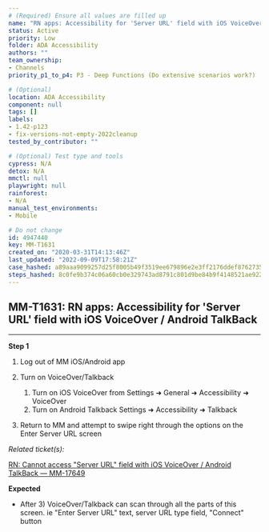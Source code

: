 ```yaml
---
# (Required) Ensure all values are filled up
name: "RN apps: Accessibility for 'Server URL' field with iOS VoiceOver / Android TalkBack"
status: Active
priority: Low
folder: ADA Accessibility
authors: ""
team_ownership:
- Channels
priority_p1_to_p4: P3 - Deep Functions (Do extensive scenarios work?)

# (Optional)
location: ADA Accessibility
component: null
tags: []
labels:
- 1.42-p123
- fix-versions-not-empty-2022cleanup
tested_by_contributor: ""

# (Optional) Test type and tools
cypress: N/A
detox: N/A
mmctl: null
playwright: null
rainforest:
- N/A
manual_test_environments:
- Mobile

# Do not change
id: 4947440
key: MM-T1631
created_on: "2020-03-31T14:13:46Z"
last_updated: "2022-09-09T17:58:21Z"
case_hashed: a89aaa9099257d25f8005b49f3519ee679896e2e3ff2176ddef876273532ba8691c41d8975785b9b86ee6e19dceab363
steps_hashed: 8c0fe9b374c06a60cb0e329743ad8791c801d9be84b9f4148521ae922e2e55dc05cdfd8a817f7b7bdf630d179f1930b0
---
```


<!-- (Auto-generated) Based on frontmatter's "key" and "name" -->

## MM-T1631: RN apps: Accessibility for 'Server URL' field with iOS VoiceOver / Android TalkBack

---

**Step 1**

1. Log out of MM iOS/Android app

2. Turn on VoiceOver/Talkback

   1. Turn on iOS VoiceOver from Settings ➜ General ➜ Accessibility ➜ VoiceOver
   2. Turn on Android Talkback Settings ➜ Accessibility ➜ Talkback

3. Return to MM and attempt to swipe right through the options on the Enter Server URL screen

_Related ticket(s):_

[RN: Cannot access "Server URL" field with iOS VoiceOver / Android TalkBack — MM-17649](https://mattermost.atlassian.net/browse/MM-17649)

**Expected**

- After 3) VoiceOver/Talkback can scan through all the parts of this screen. ie "Enter Server URL" text, server URL type field, "Connect" button
